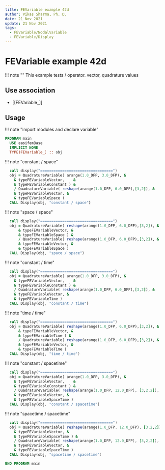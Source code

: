 ```yaml
---
title: FEVariable example 42d
author: Vikas Sharma, Ph. D.
date: 21 Nov 2021
update: 21 Nov 2021
tags:
  - FEVariable/NodalVariable
  - FEVariable/Display
---
```


# FEVariable example 42d

!!! note ""
    This example tests / operator. vector, quadrature values

## Use association

- [[FEVariable_]]

## Usage

!!! note "Import modules and declare variable"


```fortran
PROGRAM main
  USE easifemBase
  IMPLICIT NONE
  TYPE(FEVariable_) :: obj
```

!!! note "constant / space"

```fortran
  call display("=================================")
  obj = QuadratureVariable( arange(1.0_DFP, 3.0_DFP), &
    & typeFEVariableVector,    &
    & typeFEVariableConstant ) &
    / QuadratureVariable( reshape(arange(1.0_DFP, 6.0_DFP),[3,2]), &
    & typeFEVariableVector, &
    & typeFEVariableSpace )
  CALL Display(obj, "constant / space")
```

!!! note "space / space"

```fortran
  call display("=================================")
  obj = QuadratureVariable( reshape(arange(1.0_DFP, 6.0_DFP),[3,2]), &
      & typeFEVariableVector, &
      & typeFEVariableSpace ) &
      / QuadratureVariable( reshape(arange(1.0_DFP, 6.0_DFP),[3,2]), &
      & typeFEVariableVector, &
      & typeFEVariableSpace )
  CALL Display(obj, "space / space")
```

!!! note "constant / time"

```fortran
  call display("=================================")
  obj = QuadratureVariable( arange(1.0_DFP, 3.0_DFP), &
    & typeFEVariableVector,    &
    & typeFEVariableConstant ) &
    / QuadratureVariable( reshape(arange(1.0_DFP, 6.0_DFP),[3,2]), &
    & typeFEVariableVector, &
    & typeFEVariableTime )
  CALL Display(obj, "constant / time")
```

!!! note "time / time"

```fortran
  call display("=================================")
  obj = QuadratureVariable( reshape(arange(1.0_DFP, 6.0_DFP),[3,2]), &
      & typeFEVariableVector, &
      & typeFEVariableTime ) &
      / QuadratureVariable( reshape(arange(1.0_DFP, 6.0_DFP),[3,2]), &
      & typeFEVariableVector, &
      & typeFEVariableTime )
  CALL Display(obj, "time / time")
```

!!! note "constant / spacetime"

```fortran
  call display("=================================")
  obj = QuadratureVariable( arange(1.0_DFP, 3.0_DFP), &
    & typeFEVariableVector,    &
    & typeFEVariableConstant ) &
    / QuadratureVariable( reshape(arange(1.0_DFP, 12.0_DFP), [3,2,2]), &
    & typeFEVariableVector, &
    & typeFEVariableSpaceTime )
  CALL Display(obj, "constant / spacetime")
```

!!! note "spacetime / spacetime"

```fortran
  call display("=================================")
  obj = QuadratureVariable( reshape(arange(1.0_DFP, 12.0_DFP), [3,2,2]), &
    & typeFEVariableVector, &
    & typeFEVariableSpaceTime ) &
    / QuadratureVariable( reshape(arange(1.0_DFP, 12.0_DFP), [3,2,2]), &
    & typeFEVariableVector, &
    & typeFEVariableSpaceTime )
  CALL Display(obj, "spacetime / spacetime")
```

```fortran
END PROGRAM main
```
